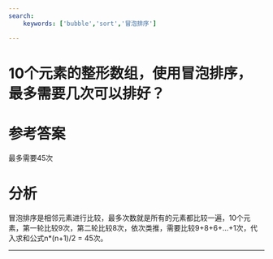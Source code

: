```yaml
---
search:
    keywords: ['bubble','sort','冒泡排序']

---
```



# 10个元素的整形数组，使用冒泡排序，最多需要几次可以排好？

# 参考答案

最多需要45次

# 分析
冒泡排序是相邻元素进行比较，最多次数就是所有的元素都比较一遍，10个元素，第一轮比较9次，第二轮比较8次，依次类推，需要比较9+8+6+...+1次，代入求和公式n*(n+1)/2 = 45次。

---






